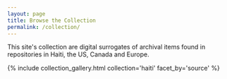 ```yaml
---
layout: page
title: Browse the Collection
permalink: /collection/
---
```


This site's collection are digital surrogates of archival items found in repositories in Haiti, the US, Canada and Europe.


{% include collection_gallery.html collection='haiti' facet_by='source' %}
